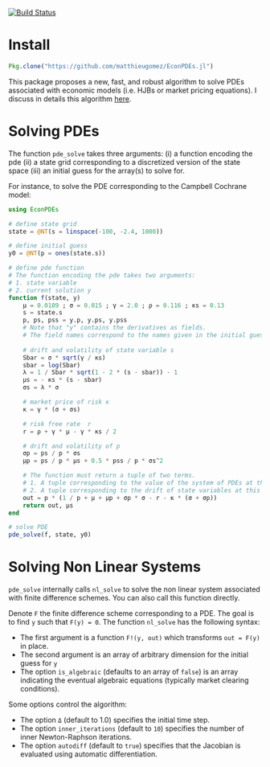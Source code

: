 [![Build Status](https://travis-ci.org/matthieugomez/EconPDEs.jl.svg?branch=master)](https://travis-ci.org/matthieugomez/EconPDEs.jl)

# Install
```julia
Pkg.clone("https://github.com/matthieugomez/EconPDEs.jl")
```

This package proposes a new, fast, and robust algorithm to solve PDEs associated with economic models (i.e. HJBs or market pricing equations). I discuss in details this algorithm [here](https://github.com/matthieugomez/EconPDEs.jl/blob/master/src/details.pdf). 

# Solving  PDEs
The function `pde_solve` takes three arguments: (i) a function encoding the pde (ii) a state grid corresponding to a discretized version of the state space (iii) an initial guess for the array(s) to solve for. 

For instance, to solve the PDE corresponding to the Campbell Cochrane model:

```julia
using EconPDEs

# define state grid
state = @NT(s = linspace(-100, -2.4, 1000))

# define initial guess
y0 = @NT(p = ones(state.s))

# define pde function
# The function encoding the pde takes two arguments:
# 1. state variable 
# 2. current solution y
function f(state, y)
	μ = 0.0189 ; σ = 0.015 ; γ = 2.0 ; ρ = 0.116 ; κs = 0.13
	s = state.s
	p, ps, pss = y.p, y.ps, y.pss
	# Note that "y" contains the derivatives as fields. 
	# The field names correspond to the names given in the initial guess and in the state grid
	
	# drift and volatility of state variable s
	Sbar = σ * sqrt(γ / κs)
	sbar = log(Sbar)
	λ = 1 / Sbar * sqrt(1 - 2 * (s - sbar)) - 1
	μs = - κs * (s - sbar)
	σs = λ * σ

	# market price of risk κ
	κ = γ * (σ + σs)

	# risk free rate  r
	r = ρ + γ * μ - γ * κs / 2

	# drift and volatility of p
	σp = ps / p * σs
	μp = ps / p * μs + 0.5 * pss / p * σs^2

	# The function must return a tuple of two terms.
	# 1. A tuple corresponding to the value of the system of PDEs at this grid point.
	# 2. A tuple corresponding to the drift of state variables at this grid point (used for upwinding).
	out = p * (1 / p + μ + μp + σp * σ - r - κ * (σ + σp))
	return out, μs
end

# solve PDE
pde_solve(f, state, y0)
```



# Solving Non Linear Systems
`pde_solve` internally calls `nl_solve` to solve the non linear system associated with finite difference schemes. You can also call this function directly.

Denote `F` the finite difference scheme corresponding to a PDE. The goal is to find `y` such that `F(y) = 0`.  The function `nl_solve` has the following syntax:

 - The first argument is a function `F!(y, out)` which transforms `out = F(y)` in place.
 - The second argument is an array of arbitrary dimension for the initial guess for `y`
 - The option `is_algebraic` (defaults to an array of `false`) is an array indicating the eventual algebraic equations (typically market clearing conditions).

 Some options control the algorithm:
 - The option `Δ` (default to 1.0) specifies the initial time step. 
 - The option `inner_iterations` (default to `10`) specifies the number of inner Newton-Raphson iterations. 
 - The option `autodiff` (default to `true`) specifies that the Jacobian is evaluated using automatic differentiation.



